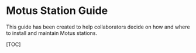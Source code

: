 


# Motus Station Guide

This guide has been created to help collaborators decide on how and where to install and maintain Motus stations.

[TOC]
